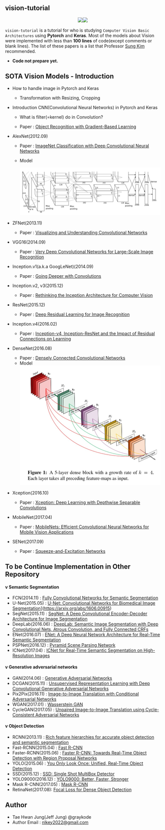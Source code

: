 ## vision-tutorial

<p align="center"><img width="100" src="https://media-thumbs.golden.com/OLqzmrmwAzY1P7Sl29k2T9WjJdM=/200x200/smart/golden-storage-production.s3.amazonaws.com/topic_images/e08914afa10a4179893eeb07cb5e4713.png" /><img width="100" src="https://keras.io/img/keras-logo-small-wb.png" /></p>

`vision-tutorial` is a tutorial for who is studying `Computer Vision Basic Architectures` using **Pytorch** and **Keras**. Most of the models about Vision were implemented with less than **100 lines** of code(except comments or blank lines). The list of these papers is a list that Professor [Sung Kim](https://github.com/hunkim) recommended.

- **Code not prepare yet.**

  

## SOTA Vision Models - Introduction

- How to handle image in Pytorch and Keras

  - Transformation with Resizing, Cropping

- Introduction CNN(Convolutional Neural Networks) in Pytorch and Keras

  - What is filter(=kernel) do in Convolution?

  - Paper : [Object Recognition with Gradient-Based Learning](http://yann.lecun.com/exdb/publis/pdf/lecun-99.pdf)

- AlexNet(2012.09)

  - Paper : [ImageNet Classification with Deep Convolutional Neural Networks](https://papers.nips.cc/paper/4824-imagenet-classification-with-deep-convolutional-neural-networks.pdf)

  - Model

    ![](2.AlexNet/model.jpg)

- ZFNet(2013.11)

  - Paper : [Visualizing and Understanding Convolutional Networks](https://arxiv.org/abs/1311.2901)

- VGG16(2014.09)

  - Paper : [Very Deep Convolutional Networks for Large-Scale Image Recognition](https://arxiv.org/abs/1409.1556)

- Inception.v1(a.k.a GoogLeNet)(2014.09)

  - Paper : [Going Deeper with Convolutions](https://arxiv.org/abs/1409.4842)

- Inception.v2, v3(2015.12)

  - Paper : [Rethinking the Inception Architecture for Computer Vision](https://arxiv.org/abs/1512.00567)

- ResNet(2015.12)

  - Paper : [Deep Residual Learning for Image Recognition](https://arxiv.org/abs/1512.03385)

- Inception.v4(2016.02)

  - Paper : [Inception-v4, Inception-ResNet and the Impact of Residual Connections on Learning](https://arxiv.org/abs/1602.07261)

- DenseNet(2016.08)

  - Paper : [Densely Connected Convolutional Networks](https://arxiv.org/abs/1608.06993)
  - Model
    ![](9.DenseNet/model.jpg)

- Xception(2016.10)

  - Paper : [Xception: Deep Learning with Depthwise Separable Convolutions](https://arxiv.org/abs/1610.02357)

- MobileNet(2017.04)

  - Paper : [MobileNets: Efficient Convolutional Neural Networks for Mobile Vision Applications](https://arxiv.org/abs/1704.04861)

- SENet(2017.09)

  - Paper : [Squeeze-and-Excitation Networks](https://arxiv.org/abs/1709.01507)



## To be Continue Implementation in Other Repository

#### v Semantic Segmentation

- FCN(2014.11) : [Fully Convolutional Networks for Semantic Segmentation](https://arxiv.org/abs/1411.4038)
- U-Net(2015.05) : [U-Net: Convolutional Networks for Biomedical Image Segmentation](https://arxiv.org/abs/1505.04597)](https://arxiv.org/abs/1606.00915)
- SegNet(2015.11) : [SegNet: A Deep Convolutional Encoder-Decoder Architecture for Image Segmentation](https://arxiv.org/abs/1511.00561)
- DeepLab(2016.06) : [DeepLab: Semantic Image Segmentation with Deep Convolutional Nets, Atrous Convolution, and Fully Connected CRFs](https://arxiv.org/abs/1606.00915)
- ENet(2016.07) : [ENet: A Deep Neural Network Architecture for Real-Time Semantic Segmentation](https://arxiv.org/abs/1606.02147)
- PSPNet(2016.12) : [Pyramid Scene Parsing Network](https://arxiv.org/abs/1612.01105)
- ICNet(2017.04) : [ICNet for Real-Time Semantic Segmentation on High-Resolution Images](https://arxiv.org/abs/1704.08545)



#### v Generative adversarial networks

- GAN(2014.06) : [Generative Adversarial Networks](https://arxiv.org/abs/1406.2661)
- DCGAN(2015.11) : [Unsupervised Representation Learning with Deep Convolutional Generative Adversarial Networks](https://arxiv.org/abs/1511.06434)
- Pix2Pix(2016.11) : [Image-to-Image Translation with Conditional Adversarial Networks](https://arxiv.org/abs/1611.07004)
- WGAN(2017.01) : [Wasserstein GAN](https://arxiv.org/abs/1701.07875)
- CycleGAN(2017.05) : [Unpaired Image-to-Image Translation using Cycle-Consistent Adversarial Networks](https://arxiv.org/abs/1703.10593)



#### v Object Detection

- RCNN(2013.11) : [Rich feature hierarchies for accurate object detection and semantic segmentation](https://arxiv.org/abs/1311.2524)
- Fast-RCNN(2015.04) : [Fast R-CNN](https://arxiv.org/abs/1504.08083)
- Faster-RCNN(2015.06) : [Faster R-CNN: Towards Real-Time Object Detection with Region Proposal Networks](https://arxiv.org/abs/1506.01497)
- YOLO(2015.06) : [You Only Look Once: Unified, Real-Time Object Detection](https://arxiv.org/abs/1506.02640)
- SSD(2015.12) : [SSD: Single Shot MultiBox Detector](https://arxiv.org/abs/1512.02325)
- YOLO9000(2016.12) : [YOLO9000: Better, Faster, Stronger](https://arxiv.org/abs/1612.08242)
- Mask R-CNN(2017.05) : [Mask R-CNN](https://arxiv.org/abs/1703.06870)
- RetinaNet(2017.08):  [Focal Loss for Dense Object Detection](https://arxiv.org/abs/1708.02002)



## Author

- Tae Hwan Jung(Jeff Jung) @graykode
- Author Email : [nlkey2022@gmail.com](mailto:nlkey2022@gmail.com)